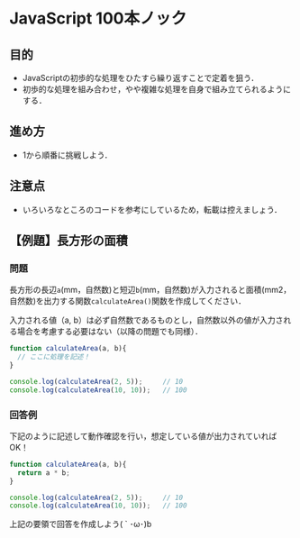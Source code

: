 # JavaScript 100本ノック

## 目的

- JavaScriptの初歩的な処理をひたすら繰り返すことで定着を狙う．
- 初歩的な処理を組み合わせ，やや複雑な処理を自身で組み立てられるようにする．

## 進め方

- 1から順番に挑戦しよう．

## 注意点

- いろいろなところのコードを参考にしているため，転載は控えましょう．


## 【例題】長方形の面積

### 問題

長方形の長辺`a`(mm，自然数)と短辺`b`(mm，自然数)が入力されると面積(mm2，自然数)を出力する関数`calculateArea()`関数を作成してください．

入力される値（a, b）は必ず自然数であるものとし，自然数以外の値が入力される場合を考慮する必要はない（以降の問題でも同様）．

```js
function calculateArea(a, b){
  // ここに処理を記述！
}

console.log(calculateArea(2, 5));     // 10
console.log(calculateArea(10, 10));   // 100
```


### 回答例

下記のように記述して動作確認を行い，想定している値が出力されていればOK！

```js
function calculateArea(a, b){
  return a * b;
}

console.log(calculateArea(2, 5));     // 10
console.log(calculateArea(10, 10));   // 100
```

上記の要領で回答を作成しよう( ` ･ω･)b


